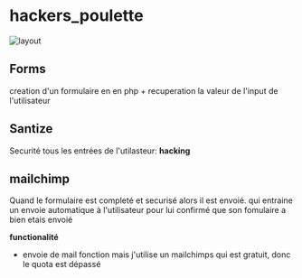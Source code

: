# hackers_poulette
![layout](assets/image/)

## Forms

creation d'un formulaire en en php + recuperation la valeur de l'input de l'utilisateur 

## Santize 

Securité tous les entrées de l'utilasteur: __hacking__

## mailchimp

Quand le formulaire est completé et securisé alors il est envoié.
qui entraine un envoie automatique à l'utilisateur pour lui confirmé que son fomulaire a bien etais envoié

__functionalité__

* envoie de mail fonction mais j'utilise un mailchimps qui est gratuit, donc le quota est dépassé
